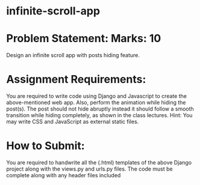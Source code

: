 # infinite-scroll-app
# Problem Statement: Marks: 10
Design an infinite scroll app with posts hiding feature.
# Assignment Requirements:
You are required to write code using Django and Javascript to create the above-mentioned 
web app. Also, perform the animation while hiding the post(s). The post should not hide 
abruptly instead it should follow a smooth transition while hiding completely, as shown in 
the class lectures. 
Hint: You may write CSS and JavaScript as external static files.
# How to Submit:
You are required to handwrite all the (.html) templates of the above Django project along 
with the views.py and urls.py files. The code must be complete along with any header 
files included

